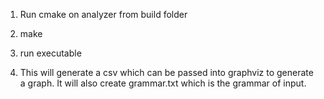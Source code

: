 1. Run cmake on analyzer from build folder

2. make

3. run executable

4. This will generate a csv which can be passed into graphviz to generate a graph. It will also create grammar.txt which is the grammar of input.
